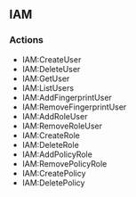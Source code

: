 ## IAM


### Actions

  * IAM:CreateUser
  * IAM:DeleteUser
  * IAM:GetUser
  * IAM:ListUsers
  * IAM:AddFingerprintUser
  * IAM:RemoveFingerprintUser
  * IAM:AddRoleUser
  * IAM:RemoveRoleUser
  * IAM:CreateRole
  * IAM:DeleteRole
  * IAM:AddPolicyRole
  * IAM:RemovePolicyRole
  * IAM:CreatePolicy
  * IAM:DeletePolicy
